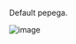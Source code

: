 Default pepega.

![image](https://github.com/Saloejka/Saloejka/assets/57632378/93b0a596-8062-4a6d-ab06-be10d1d7b572)
